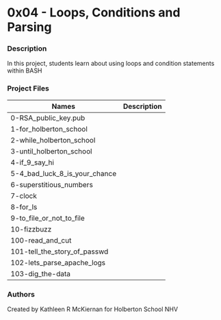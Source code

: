 # 0x04 - Loops, Conditions and Parsing

### Description
In this project, students learn about using loops and condition statements within BASH

### Project Files
Names | Description
------|-----------------------
0-RSA_public_key.pub |
1-for_holberton_school |
2-while_holberton_school |
3-until_holberton_school |
4-if_9_say_hi |
5-4_bad_luck_8_is_your_chance |
6-superstitious_numbers |
7-clock |
8-for_ls |
9-to_file_or_not_to_file |
10-fizzbuzz |
100-read_and_cut |
101-tell_the_story_of_passwd |
102-lets_parse_apache_logs |
103-dig_the-data |

### Authors
Created by Kathleen R McKiernan for Holberton School NHV